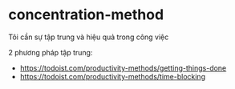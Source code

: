 # concentration-method
Tôi cần sự tập trung và hiệu quả trong công việc

2 phương pháp tập trung:
 - https://todoist.com/productivity-methods/getting-things-done
 - https://todoist.com/productivity-methods/time-blocking
